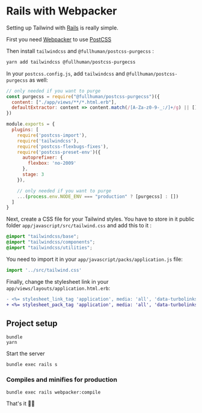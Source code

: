 # Rails with Webpacker

Setting up Tailwind with [Rails](https://rubyonrails.org/) is really simple.

First you need [Webpacker](https://github.com/rails/webpacker) to use [PostCSS](https://github.com/postcss/postcss)

Then install `tailwindcss` and `@fullhuman/postcss-purgecss` :

```sh
yarn add tailwindcss @fullhuman/postcss-purgecss
```

In your `postcss.config.js`, add `tailwindcss` and `@fullhuman/postcss-purgecss` as well:

```js
// only needed if you want to purge
const purgecss = require("@fullhuman/postcss-purgecss")({
  content: ["./app/views/**/*.html.erb"],
  defaultExtractor: content => content.match(/[A-Za-z0-9-_:/]+/g) || []
})

module.exports = {
  plugins: [
    require('postcss-import'),
    require('tailwindcss'),
    require('postcss-flexbugs-fixes'),
    require('postcss-preset-env')({
      autoprefixer: {
        flexbox: 'no-2009'
      },
      stage: 3
    }),

    // only needed if you want to purge
    ...(process.env.NODE_ENV === "production" ? [purgecss] : [])
  ]
}
```

Next, create a CSS file for your Tailwind styles. You have to store in it public folder `app/javascript/src/tailwind.css` and add this to it :

```css
@import "tailwindcss/base";
@import "tailwindcss/components";
@import "tailwindcss/utilities";
```

You need to import it in your `app/javascript/packs/application.js` file:

```js
import '../src/tailwind.css'
```

Finally, change the stylesheet link in your `app/views/layouts/application.html.erb`:

```diff
- <%= stylesheet_link_tag 'application', media: 'all', 'data-turbolinks-track': 'reload' %>
+ <%= stylesheet_pack_tag 'application', media: 'all', 'data-turbolinks-track': 'reload' %>
```

## Project setup

```
bundle
yarn
```

Start the server
```
bundle exec rails s
```

### Compiles and minifies for production

```
bundle exec rails webpacker:compile
```

That's it 🚀💎
